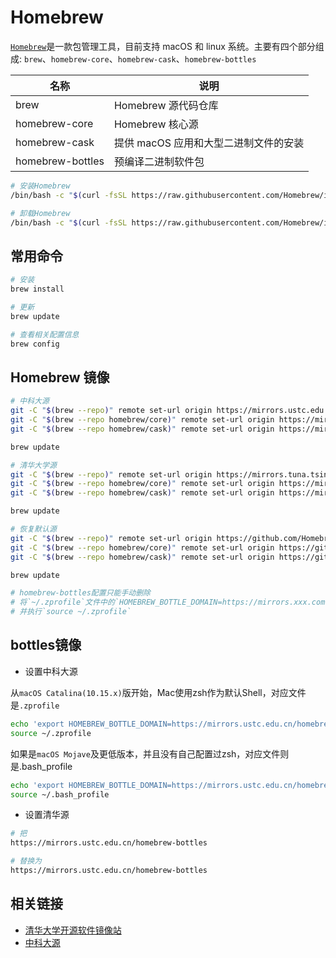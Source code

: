 # Homebrew

[`Homebrew`](https://brew.sh)是一款包管理工具，目前支持 macOS 和 linux 系统。主要有四个部分组成: `brew`、`homebrew-core`、`homebrew-cask`、`homebrew-bottles`

| 名称             | 说明                                  |
| ---------------- | ------------------------------------- |
| brew             | Homebrew 源代码仓库                   |
| homebrew-core    | Homebrew 核心源                       |
| homebrew-cask    | 提供 macOS 应用和大型二进制文件的安装 |
| homebrew-bottles | 预编译二进制软件包                    |

```bash
# 安装Homebrew
/bin/bash -c "$(curl -fsSL https://raw.githubusercontent.com/Homebrew/install/master/install.sh)"

# 卸载Homebrew
/bin/bash -c "$(curl -fsSL https://raw.githubusercontent.com/Homebrew/install/master/uninstall.sh)"
```

## 常用命令

```bash
# 安装
brew install

# 更新
brew update

# 查看相关配置信息
brew config
```

## Homebrew 镜像

```bash
# 中科大源
git -C "$(brew --repo)" remote set-url origin https://mirrors.ustc.edu.cn/brew.git
git -C "$(brew --repo homebrew/core)" remote set-url origin https://mirrors.ustc.edu.cn/homebrew-core.git
git -C "$(brew --repo homebrew/cask)" remote set-url origin https://mirrors.ustc.edu.cn/homebrew-cask.git

brew update
```

```bash
# 清华大学源
git -C "$(brew --repo)" remote set-url origin https://mirrors.tuna.tsinghua.edu.cn/git/homebrew/brew.git
git -C "$(brew --repo homebrew/core)" remote set-url origin https://mirrors.tuna.tsinghua.edu.cn/git/homebrew/homebrew-core.git
git -C "$(brew --repo homebrew/cask)" remote set-url origin https://mirrors.tuna.tsinghua.edu.cn/git/homebrew/homebrew-cask.git

brew update
```

```bash
# 恢复默认源
git -C "$(brew --repo)" remote set-url origin https://github.com/Homebrew/brew.git
git -C "$(brew --repo homebrew/core)" remote set-url origin https://github.com/Homebrew/homebrew-core.git
git -C "$(brew --repo homebrew/cask)" remote set-url origin https://github.com/Homebrew/homebrew-cask.git

brew update

# homebrew-bottles配置只能手动删除
# 将`~/.zprofile`文件中的`HOMEBREW_BOTTLE_DOMAIN=https://mirrors.xxx.com`内容删除
# 并执行`source ~/.zprofile`
```

## bottles镜像

* 设置中科大源

从`macOS Catalina(10.15.x)`版开始，Mac使用zsh作为默认Shell，对应文件是`.zprofile`

```bash
echo 'export HOMEBREW_BOTTLE_DOMAIN=https://mirrors.ustc.edu.cn/homebrew-bottles' >> ~/.zprofile
source ~/.zprofile
```

如果是`macOS Mojave`及更低版本，并且没有自己配置过zsh，对应文件则是.bash_profile

```bash
echo 'export HOMEBREW_BOTTLE_DOMAIN=https://mirrors.ustc.edu.cn/homebrew-bottles' >> ~/.bash_profile
source ~/.bash_profile
```

* 设置清华源

```bash
# 把
https://mirrors.ustc.edu.cn/homebrew-bottles

# 替换为
https://mirrors.ustc.edu.cn/homebrew-bottles
```

## 相关链接

* [清华大学开源软件镜像站](https://mirror.tuna.tsinghua.edu.cn/help/homebrew)
* [中科大源](http://mirrors.ustc.edu.cn/help/brew.git.html)
